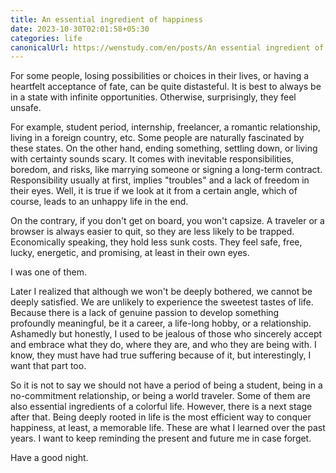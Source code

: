 ```yaml
---
title: An essential ingredient of happiness
date: 2023-10-30T02:01:58+05:30
categories: life
canonicalUrl: https://wenstudy.com/en/posts/An essential ingredient of happiness/
---
```


For some people, losing possibilities or choices in their lives, or having a heartfelt acceptance of fate, can be quite distasteful. It is best to always be in a state with infinite opportunities. Otherwise, surprisingly, they feel unsafe.

For example, student period, internship, freelancer, a romantic relationship, living in a foreign country, etc. Some people are naturally fascinated by these states. On the other hand, ending something, settling down, or living with certainty sounds scary. It comes with inevitable responsibilities, boredom, and risks, like marrying someone or signing a long-term contract. Responsibility usually at first, implies "troubles" and a lack of freedom in their eyes. Well, it is true if we look at it from a certain angle, which of course, leads to an unhappy life in the end.

On the contrary, if you don't get on board, you won't capsize. A traveler or a browser is always easier to quit, so they are less likely to be trapped. Economically speaking, they hold less sunk costs. They feel safe, free, lucky, energetic, and promising, at least in their own eyes.

I was one of them.

Later I realized that although we won't be deeply bothered, we cannot be deeply satisfied. We are unlikely to experience the sweetest tastes of life. Because there is a lack of genuine passion to develop something profoundly meaningful, be it a career, a life-long hobby, or a relationship. Ashamedly but honestly, I used to be jealous of those who sincerely accept and embrace what they do, where they are, and who they are being with. I know, they must have had true suffering because of it, but interestingly, I want that part too.

So it is not to say we should not have a period of being a student, being in a no-commitment relationship, or being a world traveler. Some of them are also essential ingredients of a colorful life. However, there is a next stage after that. Being deeply rooted in life is the most efficient way to conquer happiness, at least, a memorable life. These are what I learned over the past years. I want to keep reminding the present and future me in case forget.

Have a good night.

